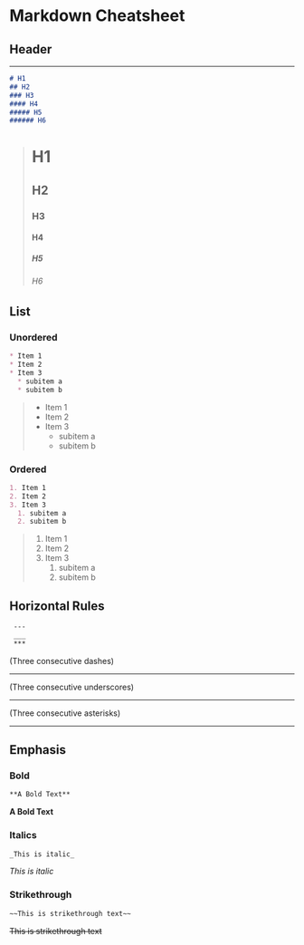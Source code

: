 # Markdown Cheatsheet

## Header
---
```markdown
# H1
## H2
### H3
#### H4
##### H5
###### H6
```
> # H1
> ## H2
> ### H3
> #### H4
> ##### H5
> ###### H6

## List 
### Unordered 
```markdown
* Item 1
* Item 2
* Item 3
  * subitem a
  * subitem b
```
> * Item 1
> * Item 2
> * Item 3
>   * subitem a
>   * subitem b

### Ordered 
```markdown
1. Item 1
2. Item 2
3. Item 3
  1. subitem a
  2. subitem b
```
> 1. Item 1
> 2. Item 2
> 3. Item 3
>    1. subitem a
>    2. subitem b

## Horizontal Rules
```markdown
 ---
 ___
 *** 
 ```
 (Three consecutive dashes) 
 
 --- 
 (Three consecutive underscores) 
 
 ___
 (Three consecutive asterisks) 
 
 *** 

## Emphasis 
### Bold
```markdown
**A Bold Text**
```
**A Bold Text**

### Italics
```markdown
_This is italic_
```
_This is italic_

### Strikethrough
```markdown
~~This is strikethrough text~~
```
~~This is strikethrough text~~

### 
